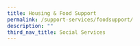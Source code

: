 ```yaml
---
title: Housing & Food Support
permalink: /support-services/foodsupport/
description: ""
third_nav_title: Social Services
---
```

